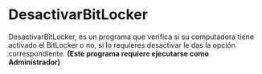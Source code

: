 # DesactivarBitLocker
DesactivarBitLocker, es un programa que verifica si su computadora tiene activado el BitLocker o no, si lo requieres desactivar le das la opción correspondiente. **(Este programa requiere ejecutarse como Administrador)**
